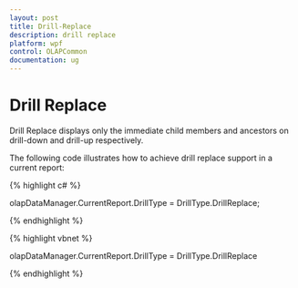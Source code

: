 ```yaml
---
layout: post
title: Drill-Replace
description: drill replace
platform: wpf
control: OLAPCommon 
documentation: ug
---
```


# Drill Replace

Drill Replace displays only the immediate child members and ancestors on drill-down and drill-up respectively.

The following code illustrates how to achieve drill replace support in a current report:

{% highlight c# %}

olapDataManager.CurrentReport.DrillType = DrillType.DrillReplace;


{% endhighlight %}


{% highlight vbnet %}

olapDataManager.CurrentReport.DrillType = DrillType.DrillReplace

{% endhighlight %}



